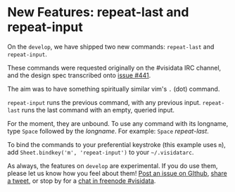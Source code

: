 # New Features: repeat-last and repeat-input

On the `develop`, we have shipped two new commands: `repeat-last` and `repeat-input`.

These commands were requested originally on the #visidata IRC channel, and the design spec transcribed onto [issue #441](https://github.com/saulpw/visidata/issues/441).

The aim was to have something spiritually similar vim's `.` (dot) command.

`repeat-input` runs the previous command, with any previous input. `repeat-last` runs the last command with an empty, queried input.

For the moment, they are unbound. To use any command with its longname, type `Space` followed by the *longname*. For example: `Space` *repeat-last*.

To bind the commands to your preferential keystroke (this example uses `m`), add `Sheet.bindkey('m', 'repeat-input')` to your `~/.visidatarc`.

As always, the features on `develop` are experimental. If you do use them, please let us know how you feel about them! [Post an issue on GIthub](https://github.com/saulpw/visidata/issues/new), [share a tweet](https://twitter.com/VisiData), or stop by for a [chat in freenode #visidata](https://webchat.freenode.net/).

##
